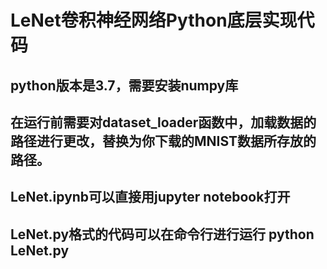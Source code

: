 #  LeNet卷积神经网络Python底层实现代码
##  python版本是3.7，需要安装numpy库
##  在运行前需要对dataset_loader函数中，加载数据的路径进行更改，替换为你下载的MNIST数据所存放的路径。 
##  LeNet.ipynb可以直接用jupyter notebook打开
##  LeNet.py格式的代码可以在命令行进行运行 python LeNet.py
